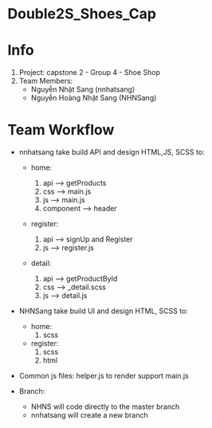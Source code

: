 # Double2S_Shoes_Cap


# Info
1. Project: capstone 2 - Group 4 - Shoe Shop
2. Team Members:
    - Nguyễn Nhật Sang (nnhatsang)
    - Nguyễn Hoàng Nhật Sang (NHNSang)


# Team Workflow
- nnhatsang take build API and design HTML,JS, SCSS to:
    + home: 
        1. api --> getProducts
        2. css --> main.js
        3. js --> main.js
        4. component --> header 

    + register: 
        1. api --> signUp and Register
        3. js --> register.js

    + detail: 
        1. api --> getProductById
        2. css --> _detail.scss
        3. js --> detail.js
          
- NHNSang take build UI and design HTML, SCSS to:
   + home: 
        1. scss 
    + register: 
        1. scss
        2. html

    
- Common js files: helper.js to render support main.js
- Branch: 
    + NHNS will code directly to the master branch
    + nnhatsang will create a new branch   

